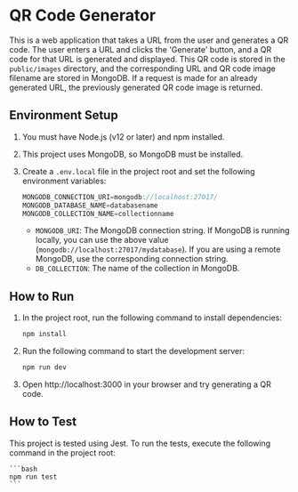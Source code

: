 # QR Code Generator

This is a web application that takes a URL from the user and generates a QR code. The user enters a URL and clicks the 'Generate' button, and a QR code for that URL is generated and displayed. This QR code is stored in the `public/images` directory, and the corresponding URL and QR code image filename are stored in MongoDB. If a request is made for an already generated URL, the previously generated QR code image is returned.



## Environment Setup

1. You must have Node.js (v12 or later) and npm installed.

2. This project uses MongoDB, so MongoDB must be installed.

3. Create a `.env.local` file in the project root and set the following environment variables:
    ```js
    MONGODB_CONNECTION_URI=mongodb://localhost:27017/
    MONGODB_DATABASE_NAME=databasename
    MONGODB_COLLECTION_NAME=collectionname
    ```
    - `MONGODB_URI`: The MongoDB connection string. If MongoDB is running locally, you can use the above value (`mongodb://localhost:27017/mydatabase`). If you are using a remote MongoDB, use the corresponding connection string.
    - `DB_COLLECTION`: The name of the collection in MongoDB.



## How to Run

1. In the project root, run the following command to install dependencies:

    ```bash
    npm install
    ```

2. Run the following command to start the development server:

    ```bash
    npm run dev
    ```

3. Open http://localhost:3000 in your browser and try generating a QR code.



## How to Test

This project is tested using Jest. To run the tests, execute the following command in the project root:

    ```bash
    npm run test
    ```
